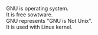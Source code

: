 GNU is operating system.  
It is free sowtware.  
GNU represents "GNU is Not Unix".  
It is used with Linux kernel.
